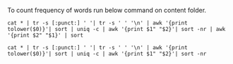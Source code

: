 To count frequency of words run below command on content folder.

```
cat * | tr -s [:punct:] ' '| tr -s ' ' '\n' | awk '{print tolower($0)}'| sort | uniq -c | awk '{print $1" "$2}'| sort -nr | awk '{print $2" "$1}' | sort
```

```
cat * | tr -s [:punct:] ' '| tr -s ' ' '\n' | awk '{print tolower($0)}'| sort | uniq -c | awk '{print $1" "$2}'| sort -nr
```
